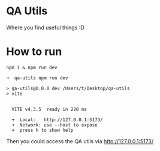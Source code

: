 # QA Utils
Where you find useful things :D 

# How to run
````
npm i & npm run dev

➜  qa-utils npm run dev

> qa-utils@0.0.0 dev /Users/t/Desktop/qa-utils
> vite


  VITE v4.3.5  ready in 220 ms

  ➜  Local:   http://127.0.0.1:5173/
  ➜  Network: use --host to expose
  ➜  press h to show help

````
Then you could access the QA utils via http://127.0.0.1:5173/
